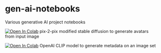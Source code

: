 # gen-ai-notebooks
Various generative AI project notebooks

[![Open In Colab](https://colab.research.google.com/assets/colab-badge.svg)](https://colab.research.google.com/github/patrickabadi/gen-ai-notebooks/blob/main/pix2pix_avatars.ipynb) pix-2-pix modified stable diffusion to generate avatars from input image

[![Open In Colab](https://colab.research.google.com/assets/colab-badge.svg)](https://colab.research.google.com/github/patrickabadi/gen-ai-notebooks/blob/main/clip-metadata.ipynb) OpenAI CLIP model to generate metadata on an image set

